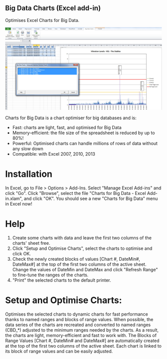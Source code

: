 ## Big Data Charts (Excel add-in)
Optimises Excel Charts for Big Data.

![Alt text](/screenshot02.jpg?raw=true "Big Data Charts")

Charts for Big Data is a chart optimiser for big databases and is:
  - Fast: charts are light, fast, and optimised for Big Data
  - Memory-efficient: the file size of the spreadsheet is reduced by up to 80%!
  - Powerful: Optimised charts can handle millions of rows of data without any slow down
  - Compatible: with Excel 2007, 2010, 2013

# Installation
In Excel, go to File > Options > Add-Ins.
Select "Manage Excel Add-ins" and click "Go".
Click "Browse", select the file "Charts for Big Data - Excel Add-in.xlam", and click "OK".
You should see a new "Charts for Big Data" menu in Excel now!

# Help
1) Create some charts with data and leave the first two columns of the charts' sheet free.
2) Click "Setup and Optimise Charts", select the charts to optimise and click OK. 
3) Check the newly created blocks of values [Chart #, DateMin#, DateMax#] at the top of the first two columns of the active sheet. Change the values of DateMin and DateMax and click "Refresh Range" to fine-tune the ranges of the charts. 
4) "Print" the selected charts to the default printer.

# Setup and Optimise Charts:
Optimises the selected charts to dynamic charts for fast performance thanks to named ranges and blocks of range values. When possible, the data series of the charts are recreated and converted to named ranges (CBD_*) adjusted to the minimum ranges needed by the charts. As a result, the charts are light, memory-efficient and fast to work with. 
The Blocks of Range Values [Chart #, DateMin# and DateMax#] are automatically created at the top of the first two columns of the active sheet. Each chart is linked to its block of range values and can be easily adjusted.
